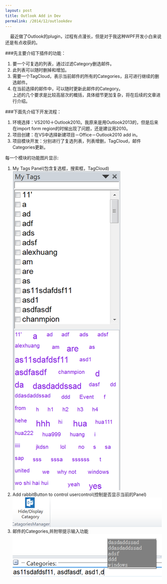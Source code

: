 ```yaml
---
layout: post
title: Outlook Add in Dev
permalink: /2014/12/outlookdev
---
```

&nbsp;&nbsp;&nbsp;&nbsp;最近做了Outlook的plugin，过程有点漫长，但是对于我这种WPF开发小白来说还是有点收获的。
<br>

###先主要介绍下插件的功能：

1. 要一个可复选的列表，通过过滤Category删选邮件。
2. 此列表可以随时删掉和增加。
3.  需要一个TagCloud，表示当前邮件的所有的Categories，且可进行继续的删选邮件。
4. 在当前选择的邮件中，可以随时更新此邮件的Category。</li>
上述的几个要求是比较高层次的概括，具体细节更加复杂，将在后续的文章进行介绍。

###下面先介绍下开发流程：
1. 环境选择：VS2010＋Outlook2010。我原来是用Outlook2013的，但是后来在import form region的时候出现了问题，还是建议用2010。
2. 项目创建：在VS中选择新建项目－Office－Outlook2010 add in。
3. 项目模块开发：分别进行了复选列表，列表增删，TagCloud，邮件Categories更新。


每一个模块的功能图片显示:
1. My Tags Panel(包含复选框，搜索框，TagCloud)
![Alt "Usercontrol"](/images/UserControl.png)
2. Add rabbitButton to control usercontrol(控制是否显示当前的Panel)
![Alt "Rabbit Button"](/images/DisplayOrHidden.png)
3. 邮件的Categories,并附带提示输入功能
![Alt "mailCategories"](/images/mailCategory.png)
